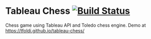 # Tableau Chess [![Build Status](https://travis-ci.org/tfoldi/tableau-chess.svg?branch=master)](https://travis-ci.org/tfoldi/tableau-chess)

Chess game using Tableau API and Toledo chess engine. Demo at https://tfoldi.github.io/tableau-chess/
